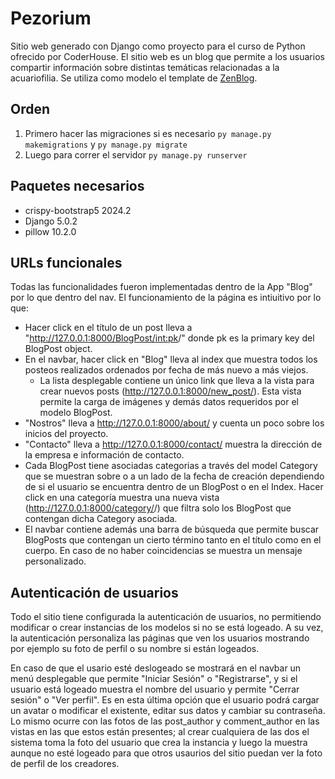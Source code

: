 # Pezorium

Sitio web generado con Django como proyecto para el curso de Python ofrecido por CoderHouse. 
El sitio web es un blog que permite a los usuarios compartir información sobre distintas temáticas relacionadas a la acuariofilia. Se utiliza como modelo el template de [ZenBlog](https://bootstrapmade.com/zenblog-bootstrap-blog-template/#download).

## Orden

1. Primero hacer las migraciones si es necesario `py manage.py makemigrations` y `py manage.py migrate`
2. Luego para correr el servidor `py manage.py runserver`

## Paquetes necesarios
- crispy-bootstrap5   2024.2
- Django              5.0.2
- pillow              10.2.0

## URLs funcionales
Todas las funcionalidades fueron implementadas dentro de la App "Blog" por lo que dentro del nav.
El funcionamiento de la página es intiuitivo por lo que:
- Hacer click en el título de un post lleva a "http://127.0.0.1:8000/BlogPost/<int:pk>/" donde pk es la primary key del BlogPost object.
- En el navbar, hacer click en "Blog" lleva al index que muestra todos los posteos realizados ordenados por fecha de más nuevo a más viejos.
    - La lista desplegable contiene un único link que lleva a la vista para crear nuevos posts (http://127.0.0.1:8000/new_post/). Esta vista permite la carga de imágenes y demás datos requeridos por el modelo BlogPost. 
- "Nostros" lleva a http://127.0.0.1:8000/about/ y cuenta un poco sobre los inicios del proyecto.
- "Contacto" lleva a http://127.0.0.1:8000/contact/ muestra la dirección de la empresa e información de contacto.
- Cada BlogPost tiene asociadas categorias a través del model Category que se muestran sobre o a un lado de la fecha de creación dependiendo de si el usuario se encuentra dentro de un BlogPost o en el Index. Hacer click en una categoría muestra una nueva vista (http://127.0.0.1:8000/category/<category>/) que filtra solo los BlogPost que contengan dicha Category asociada.
- El navbar contiene además una barra de búsqueda que permite buscar BlogPosts que contengan un cierto término tanto en el título como en el cuerpo. En caso de no haber coincidencias se muestra un mensaje personalizado.

## Autenticación de usuarios
Todo el sitio tiene configurada la autenticación de usuarios, no permitiendo modificar o crear instancias de los modelos si no se está logeado. A su vez, la autenticación personaliza las páginas que ven los usuarios mostrando por ejemplo su foto de perfil o su nombre si están logeados.

En caso de que el usario esté deslogeado se mostrará en el navbar un menú desplegable que permite "Iniciar Sesión" o "Registrarse", y si el usuario está logeado muestra el nombre del usuario y permite "Cerrar sesión" o "Ver perfil". Es en esta última opción que el usuario podrá cargar un avatar o modificar el existente, editar sus datos y cambiar su contraseña. Lo mismo ocurre con las fotos de las post_author y comment_author en las vistas en las que estos están presentes; al crear cualquiera de las dos el sistema toma la foto del usuario que crea la instancia y luego la muestra aunque no esté logeado para que otros usaurios del sitio puedan ver la foto de perfil de los creadores. 